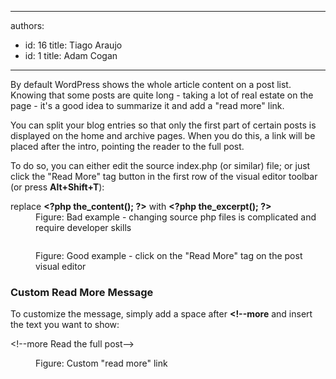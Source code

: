 

---
authors:
  - id: 16
    title: Tiago Araujo
  - id: 1
    title: Adam Cogan
---




<span class='intro'> By default WordPress shows the whole article content on a post list. Knowing that some posts are quite long - taking a lot of real estate on the page - it's a good idea to summarize it and add a &quot;read more&quot; link.​  </span>

<p>You can split your blog entries so that only the first part of certain posts is displayed on the home and archive pages. When you do this, a link will be placed after the intro, pointing the reader to the full post.</p>

To do so, you can either edit the source index.php (or similar) file; or just click the &quot;Read More&quot; tag button in the first ​row of the visual editor toolbar (or press <strong>Alt+Shift+T</strong>)&#58; <p></p><dl class="badImage"><dt class="greyBox">replace <strong>&lt;?php the_content(); ?&gt;</strong> with <strong>&lt;?php&#160;</strong><span class="ssw15-rteStyle-Highlight"><strong>the_excerpt();</strong></span><strong>&#160;?&gt;</strong></dt><dd>Figure&#58; Bad example - changing source php files is complicated​ and require developer skills​</dd></dl><dl class="goodImage"><dt> 
      <img src="/WebSites/RulesToBetterWordPress/PublishingImages/readmore-tag.png" alt="" /> 
   </dt><dd>Figure&#58; Good example - click on the &quot;Read More&quot; tag on the post visual editor</dd></dl><h3>Custom Read More Message</h3> To customize the message, simply add a space after 
<strong> &lt;!--more</strong> and insert the text you want to show&#58; 
<dl class="image"><dt class="greyBox"><p>&lt;!--more 
         <span class="ssw15-rteStyle-Highlight">Read the full post​</span>--&gt;</p></dt><dd>Figure&#58; Custom &quot;read more&quot; link</dd></dl>​



